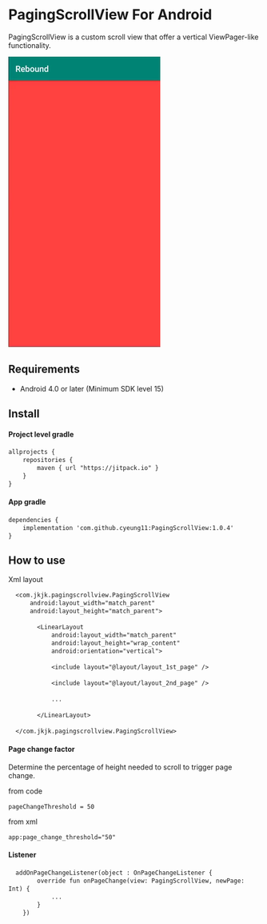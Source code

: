 # PagingScrollView For Android

PagingScrollView is a custom scroll view that offer a vertical ViewPager-like functionality.

![image](https://github.com/cyeung11/PagingScrollView/blob/master/screenshot.gif)

Requirements
------------
- Android 4.0 or later (Minimum SDK level 15)

Install
------------

#### Project level gradle

```
allprojects {
    repositories {
        maven { url "https://jitpack.io" }
    }
}
```

#### App gradle
```
dependencies {
    implementation 'com.github.cyeung11:PagingScrollView:1.0.4'
}
```

How to use
------------

Xml layout
```
  <com.jkjk.pagingscrollview.PagingScrollView
      android:layout_width="match_parent"
      android:layout_height="match_parent">

        <LinearLayout
            android:layout_width="match_parent"
            android:layout_height="wrap_content"
            android:orientation="vertical">

            <include layout="@layout/layout_1st_page" />

            <include layout="@layout/layout_2nd_page" />

            ...

        </LinearLayout>

  </com.jkjk.pagingscrollview.PagingScrollView>
```


#### Page change factor
Determine the percentage of height needed to scroll to trigger page change.

from code
```
pageChangeThreshold = 50
```

from xml
```
app:page_change_threshold="50"
```


#### Listener
```
  addOnPageChangeListener(object : OnPageChangeListener {
        override fun onPageChange(view: PagingScrollView, newPage: Int) {
            ...
        }
    })
```

